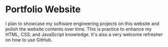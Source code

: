 # Portfolio Website
I plan to showcase my software engineering projects on this website and polish the website contents over time. This is practice to enhance my HTML, CSS, and JavaScript knowledge. It's also a very welcome refresher on how to use GitHub.
